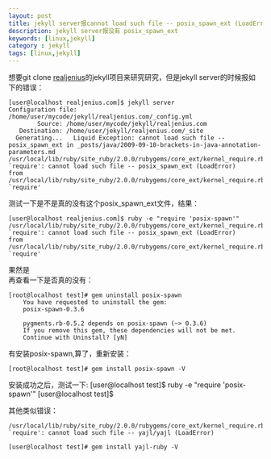 ```yaml
---
layout: post
title: jekyll server报cannot load such file -- posix_spawn_ext (LoadError) 
description: jekyll server报没有 posix_spawn_ext
keywords: [linux,jekyll]
category : jekyll
tags: [linux,jekyll]
---
```

想要git clone [realjenius](https://github.com/realjenius/realjenius.com)的jekyll项目来研究研究，但是jekyll server的时候报如下的错误：

    [user@localhost realjenius.com]$ jekyll server
    Configuration file: /home/user/mycode/jekyll/realjenius.com/_config.yml
            Source: /home/user/mycode/jekyll/realjenius.com
       Destination: /home/user/jekyll/realjenius.com/_site
      Generating...   Liquid Exception: cannot load such file -- posix_spawn_ext in _posts/java/2009-09-10-brackets-in-java-annotation-parameters.md
    /usr/local/lib/ruby/site_ruby/2.0.0/rubygems/core_ext/kernel_require.rb:53:in `require': cannot load such file -- posix_spawn_ext (LoadError)
	from /usr/local/lib/ruby/site_ruby/2.0.0/rubygems/core_ext/kernel_require.rb:53:in `require'

测试一下是不是真的没有这个posix_spawn_ext文件，结果：

    [user@localhost realjenius.com]$ ruby -e "require 'posix-spawn'"
    /usr/local/lib/ruby/site_ruby/2.0.0/rubygems/core_ext/kernel_require.rb:53:in `require': cannot load such file -- posix_spawn_ext (LoadError)
	from /usr/local/lib/ruby/site_ruby/2.0.0/rubygems/core_ext/kernel_require.rb:53:in `require'

果然是
<br/>
再查看一下是否真的没有：

    [root@localhost test]# gem uninstall posix-spawn
        You have requested to uninstall the gem:
	    posix-spawn-0.3.6

        pygments.rb-0.5.2 depends on posix-spawn (~> 0.3.6)
        If you remove this gem, these dependencies will not be met.
        Continue with Uninstall? [yN]  

有安装posix-spawn,算了，重新安装：

    [root@localhost test]# gem install posix-spawn -V

安装成功之后，测试一下:
    [user@localhost test]$ ruby -e "require 'posix-spawn'"
    [user@localhost test]$ 

其他类似错误：

    /usr/local/lib/ruby/site_ruby/2.0.0/rubygems/core_ext/kernel_require.rb:53:in `require': cannot load such file -- yajl/yajl (LoadError)

    [user@localhost test]# gem install yajl-ruby -V

